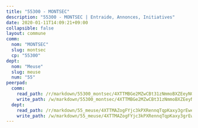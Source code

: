 ```yaml
---
title: "55300 - MONTSEC"
description: "55300 - MONTSEC | Entraide, Annonces, Initiatives"
date: 2020-01-11T14:09:21+09:00
collapsible: false
layout: commune
comm:
  nom: "MONTSEC"
  slug: montsec
  cp: "55300"
dept:
  nom: "Meuse"
  slug: meuse
  num: "55"
peerpad:
  comm:
    read_path: /r/markdown/55300_montsec/4XTTMBGe2MZwCBt31zNmmoBXZEeyNGR2BjgA35RfhaZ4x7ysk
    write_path: /w/markdown/55300_montsec/4XTTMBGe2MZwCBt31zNmmoBXZEeyNGR2BjgA35RfhaZ4x7ysk-K3TgV248djUvrpCobaavsgLLcvhUNycP2P5jYtygdAeYix2gUvEs7ZTttSmjh8P6ihxahBfABWjQginqYQyRg2Vr1R8wAgHYDKJXdt2fPR6aMhWKo4G2EfKZAwwp6pQ2eyeCbrGv
  dept:
    read_path: /r/markdown/55_meuse/4XTTMAZogFYjc3kPXRennqTqpKaxy3grEwemFqg29rwkrPVit
    write_path: /w/markdown/55_meuse/4XTTMAZogFYjc3kPXRennqTqpKaxy3grEwemFqg29rwkrPVit-K3TgUKFK4U3KduRmUzLc9vHoSRQG77sF2Wbs3cyWXobZcgb6TfASJcGDPror5ZZanBF6Mpjeq1Ushd16Pu9ha9F7F38qzhQqES3b79Xt7LuU1tzmWNED66pWnroExmsHxWtFur2G
---
```


